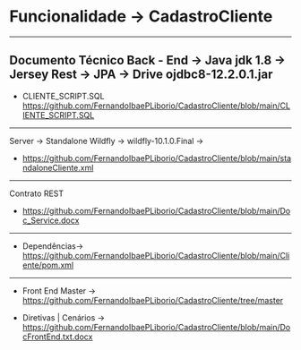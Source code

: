 # Funcionalidade -> CadastroCliente

-----------------------------------------------------------------------------------------------------------------------------------
Documento Técnico Back - End -> Java jdk 1.8 -> Jersey Rest -> JPA -> Drive ojdbc8-12.2.0.1.jar
-----------------------------------------------------------------------------------------------------------------------------------

* CLIENTE_SCRIPT.SQL https://github.com/FernandoIbaePLiborio/CadastroCliente/blob/main/CLIENTE_SCRIPT.SQL
-----------------------------------------------------------------------------------------------------------------------------------

Server -> Standalone Wildfly -> wildfly-10.1.0.Final -> 
* https://github.com/FernandoIbaePLiborio/CadastroCliente/blob/main/standaloneCliente.xml
-----------------------------------------------------------------------------------------------------------------------------------

Contrato REST
* https://github.com/FernandoIbaePLiborio/CadastroCliente/blob/main/Doc_Service.docx
-----------------------------------------------------------------------------------------------------------------------------------

* Dependências-> https://github.com/FernandoIbaePLiborio/CadastroCliente/blob/main/Cliente/pom.xml
-----------------------------------------------------------------------------------------------------------------------------------

* Front End Master -> https://github.com/FernandoIbaePLiborio/CadastroCliente/tree/master

* Diretivas | Cenários -> https://github.com/FernandoIbaePLiborio/CadastroCliente/blob/main/DocFrontEnd.txt.docx
